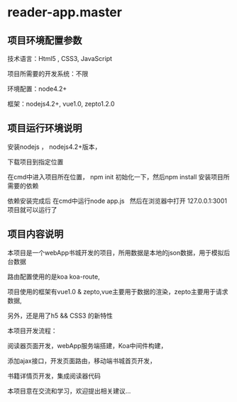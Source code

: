 # reader-app.master

## 项目环境配置参数

技术语言：Html5 , CSS3, JavaScript

项目所需要的开发系统：不限

环境配置：node4.2+

框架：nodejs4.2+, vue1.0, zepto1.2.0

## 项目运行环境说明

安装nodejs ， nodejs4.2+版本，

下载项目到指定位置

在cmd中进入项目所在位置， npm init 初始化一下，然后npm install 安装项目所需要的依赖

依赖安装完成后 在cmd中运行node app.js   然后在浏览器中打开 127.0.0.1:3001 项目就可以运行了

## 项目内容说明 

本项目是一个webApp书城开发的项目，所用数据是本地的json数据，用于模拟后台数据

路由配置使用的是koa koa-route,

项目使用的框架有vue1.0 & zepto,vue主要用于数据的渲染，zepto主要用于请求数据,

另外，还是用了h5 && CSS3 的新特性

本项目开发流程：

阅读器页面开发，webApp服务端搭建，Koa中间件构建，

添加ajax接口，开发页面路由，移动端书城首页开发，

书籍详情页开发，集成阅读器代码



本项目意在交流和学习，欢迎提出相关建议...

